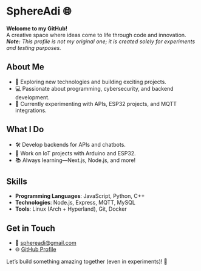 # SphereAdi 🌐

**Welcome to my GitHub!**  
A creative space where ideas come to life through code and innovation.  
_**Note:** This profile is not my original one; it is created solely for experiments and testing purposes._

## About Me
- 🌟 Exploring new technologies and building exciting projects.
- 💻 Passionate about programming, cybersecurity, and backend development.
- 🔭 Currently experimenting with APIs, ESP32 projects, and MQTT integrations.

## What I Do
- 🛠 Develop backends for APIs and chatbots.
- 🚀 Work on IoT projects with Arduino and ESP32.
- 📚 Always learning—Next.js, Node.js, and more!

## Skills
- **Programming Languages**: JavaScript, Python, C++
- **Technologies**: Node.js, Express, MQTT, MySQL
- **Tools**: Linux (Arch + Hyperland), Git, Docker

## Get in Touch
- 📧 [sphereadi@gmail.com](mailto:sphereadi@gmail.com)
- 🌐 [GitHub Profile](https://github.com/SphereAdi)

Let’s build something amazing together (even in experiments)! 🚀
